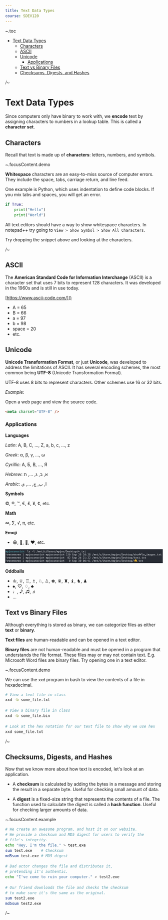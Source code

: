 ```yaml
---
title: Text Data Types
course: SDEV120
---
```


~.toc

- [Text Data Types](#text-data-types)
  - [Characters](#characters)
  - [ASCII](#ascii)
  - [Unicode](#unicode)
    - [Applications](#applications)
  - [Text vs Binary Files](#text-vs-binary-files)
  - [Checksums, Digests, and Hashes](#checksums-digests-and-hashes)

/~

# Text Data Types

Since computers only have binary to work with, we **encode** text by assigning characters to numbers in a lookup table. This is called a **character set**.

## Characters

Recall that text is made up of **characters**: letters, numbers, and symbols.

~.focusContent.demo

**Whitespace** characters are an easy-to-miss source of computer errors. They include the space, tabs, carriage return, and line feed.

One example is Python, which uses indentation to define code blocks. If you mix tabs and spaces, you will get an error.

```python
if True:
	print("Hello")
    print("World")
```

All text editors should have a way to show whitespace characters. In notepad++ try going to `View > Show Symbol > Show All Characters`.

Try dropping the snippet above and looking at the characters.

/~

## ASCII

The **American Standard Code for Information Interchange** (ASCII) is a character set that uses 7 bits to represent 128 characters. It was developed in the 1960s and is still in use today.

[https://www.ascii-code.com/]()

- A = 65
- B = 66
- a = 97
- b = 98
- space = 20
- etc.

## Unicode

**Unicode Transformation Format**, or just **Unicode**, was developed to address the limitations of ASCII. It has several encoding schemes, the most common being **UTF-8** (Unicode Transformation Format).

UTF-8 uses 8 bits to represent characters. Other schemes use 16 or 32 bits.

_Example_:

Open a web page and view the source code.

```html
<meta charset="UTF-8" />
```

### Applications

**Languages**

_Latin_: A, B, C, ..., Z, a, b, c, ..., z

_Greek_: α, β, γ, ..., ω

_Cyrillic_: А, Б, В, ..., Я

_Hebrew_: א, ב, ג, ..., ת

_Arabic_: ا, ب, ج, ..., ي

**Symbols**

©, ®, ™, €, £, ¥, ¢, etc.

**Math**

∞, ∑, √, π, etc.

**Emoji**

- 😀, 🎉, 🚀, ❤️, etc.

![emoji file](images/emoji_file.png)

**Oddballs**

- ♔, ♕, ♖, ♗, ♘, ♙, ♚, ♛, ♜, ♝, ♞, ♟
- ♠, ♡, ♢, ♣
- ♩, ♪, ♫, ♬
- ...

## Text vs Binary Files

Although everything is stored as binary, we can categorize files as either **text** or **binary**.

**Text files** are human-readable and can be opened in a text editor.

**Binary files** are not human-readable and must be opened in a program that understands the file format. These files may or may not contain text. E.g. Microsoft Word files are binary files. Try opening one in a text editor.

~.focusContent.demo

We can use the `xxd` program in bash to view the contents of a file in hexadecimal.

```bash
# View a text file in class
xxd -b some_file.txt

# View a binary file in class
xxd -b some_file.bin

# Look at the hex notation for our text file to show why we use hex
xxd some_file.txt
```

/~

## Checksums, Digests, and Hashes

Now that we know more about how text is encoded, let's look at an application.

- A **checksum** is calculated by adding the bytes in a message and storing the result in a separate byte. Useful for checking small amount of data.

- A **digest** is a fixed-size string that represents the contents of a file. The function used to calculate the digest is called a **hash function**. Useful for checking larger amounts of data.

~.focusContent.example

```bash
# We create an awesome program, and host it on our website.
# We provide a checksum and MD5 digest for users to verify the
# file's integrity.
echo "Hey, I'm the file." > test.exe
sum test.exe    # Checksum
md5sum test.exe # MD5 digest

# Bad actor changes the file and distributes it,
# pretending it's authentic.
echo "I've come to ruin your computer." > test2.exe

# Our friend downloads the file and checks the checksum
# to make sure it's the same as the original.
sum test2.exe
md5sum test2.exe
```

/~
